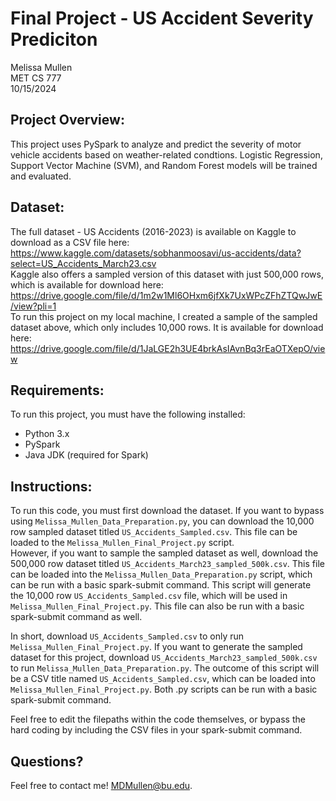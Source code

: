 # Final Project - US Accident Severity Prediciton
Melissa Mullen  
MET CS 777  
10/15/2024


## Project Overview:
This project uses PySpark to analyze and predict the severity of motor vehicle accidents based on weather-related condtions. Logistic Regression, Support Vector Machine (SVM), and Random Forest models will be trained and evaluated.

## Dataset:
The full dataset - US Accidents (2016-2023) is available on Kaggle to download as a CSV file here: https://www.kaggle.com/datasets/sobhanmoosavi/us-accidents/data?select=US_Accidents_March23.csv    
Kaggle also offers a sampled version of this dataset with just 500,000 rows, which is available for download here: https://drive.google.com/file/d/1m2w1Ml6OHxm6jfXk7UxWPcZFhZTQwJwE/view?pli=1  
To run this project on my local machine, I created a sample of the sampled dataset above, which only includes 10,000 rows. It is available for download here: https://drive.google.com/file/d/1JaLGE2h3UE4brkAsIAvnBq3rEaOTXepO/view

## Requirements:
To run this project, you must have the following installed:
* Python 3.x
* PySpark
* Java JDK (required for Spark)

## Instructions:
To run this code, you must first download the dataset. If you want to bypass using `Melissa_Mullen_Data_Preparation.py`, you can download the 10,000 row sampled dataset titled `US_Accidents_Sampled.csv`. This file can be loaded to the `Melissa_Mullen_Final_Project.py` script.   
However, if you want to sample the sampled dataset as well, download the 500,000 row dataset titled `US_Accidents_March23_sampled_500k.csv`. This file can be loaded into the `Melissa_Mullen_Data_Preparation.py` script, which can be run with a basic spark-submit command. This script will generate the 10,000 row `US_Accidents_Sampled.csv` file, which will be used in `Melissa_Mullen_Final_Project.py`. This file can also be run with a basic spark-submit command as well. 

In short, download `US_Accidents_Sampled.csv` to only run `Melissa_Mullen_Final_Project.py`. If you want to generate the sampled dataset for this project, download `US_Accidents_March23_sampled_500k.csv` to run `Melissa_Mullen_Data_Preparation.py`. The outcome of this script will be a CSV title named `US_Accidents_Sampled.csv`, which can be loaded into `Melissa_Mullen_Final_Project.py`. Both .py scripts can be run with a basic spark-submit command. 

Feel free to edit the filepaths within the code themselves, or bypass the hard coding by including the CSV files in your spark-submit command. 

## Questions?
Feel free to contact me! MDMullen@bu.edu.